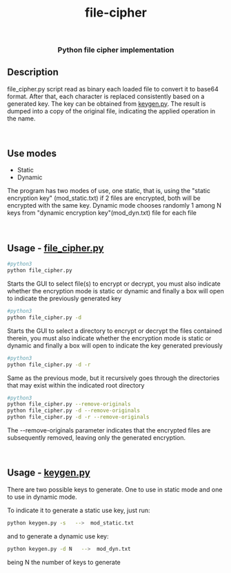 <h1 align="center">
  file-cipher
</h1>
<br/>
<h3 align="center">
  Python file cipher implementation
</h3>

## Description

file_cipher.py script read as binary each loaded file to convert it to base64 format. After that, each character is replaced consistently based on a generated key. The key can be obtained from [keygen.py](desktop_app/utils/keygen.py). The result is dumped into a copy of the original file, indicating the applied operation in the name.

<br/>

## Use modes

- Static
- Dynamic

The program has two modes of use, one static, that is, using the "static encryption key" (mod_static.txt) if 2 files are encrypted, both will be encrypted with the same key.
Dynamic mode chooses randomly 1 among N keys from "dynamic encryption key"(mod_dyn.txt) file  for each file

<br/>

## Usage - [file_cipher.py](desktop_app/file_cipher.py)

```bash
#python3
python file_cipher.py
```

Starts the GUI to select file(s) to encrypt or decrypt, you must also indicate whether the encryption mode is static or dynamic and finally a box will open to indicate the previously generated key

```bash
#python3
python file_cipher.py -d
```

Starts the GUI to select a directory to encrypt or decrypt the files contained therein, you must also indicate whether the encryption mode is static or dynamic and finally a box will open to indicate the key generated previously

```bash
#python3
python file_cipher.py -d -r
```

Same as the previous mode, but it recursively goes through the directories that may exist within the indicated root directory

```bash
#python3
python file_cipher.py --remove-originals
python file_cipher.py -d --remove-originals
python file_cipher.py -d -r --remove-originals
```
The --remove-originals parameter indicates that the encrypted files are subsequently removed, leaving only the generated encryption.

<br/>

## Usage - [keygen.py](desktop_app/utils/keygen.py)

There are two possible keys to generate. One to use in static mode and one to use in dynamic mode.

To indicate it to generate a static use key, just run:

```bash
python keygen.py -s   -->  mod_static.txt
```

and to generate a dynamic use key: 
```bash
python keygen.py -d N   -->  mod_dyn.txt
```
being N the number of keys to generate
